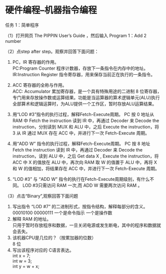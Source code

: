 # 硬件编程–机器指令编程


任务 1：简单程序

（1）打开网页 The PIPPIN User’s Guide ，然后输入 Program 1：Add 2 number

（2）点step after step。观察并回答下面问题：

1. PC，IR 寄存器的作用。  
PC:Program Counter 程序计数器，存放下一条指令在内存中的地址。  
IR:Instruction Register 指令寄存器，用来保存当前正在执行的一条指令。
2. ACC 寄存器的全称与作用。   
ACC: Accumulator 累加寄存器，是一个具有特殊用途的二进制 8 位寄存器，专门用来存放操作数或运算结果。功能是当运算器的算术逻辑单元(ALU)执行全部算术和逻辑运算时，为ALU提供一个工作区，暂时存放ALU运算结果。

3. 用“LOD #3”指令的执行过程，解释Fetch-Execute周期。
PC 按 0 地址从 RAM 中 Fetch the instruction 读到 IR 中，再通过 Decoder 来 Decode the instruction，分别读到 MUX 和 ALU 中，之后 Execute the instruction，将 3 从 IR 通过 MUX 存在 ACC 中，并进行下一次 Fetch-Execute 周期。

4. 用“ADD W” 指令的执行过程，解释Fetch-Execute周期。
PC 按 8 地址 Fetch the instruction 读到 IR 中，再通过 Decoder 来 Decode the instruction，读到 ALU 中，之后 Get data X , Execute the instruction，将 ACC 中 X 的值放在 ALU 中，再次向 RAM 取 W 的值置于 ALU 中，再将 X 和 W 的值相加，将结果存在 ACC 中，并进行下一次 Fetch-Execute 周期。

5. “LOD #3” 与 “ADD W” 指令的执行在Fetch-Execute周期级别，有什么不同。
LOD #3只需访问 RAM 一次,而 ADD W 需要两次访问 RAM 。
 
（3）点击“Binary”,观察回答下面问题

1. 写出指令 “LOD #7” 的二进制形式，按指令结构，解释每部分的含义。  
00010100 00000111 
一个是命令指示 一个是操作数
2. 解释 RAM 的地址。  
只用于暂时存放程序和数据，一旦关闭电源或发生断电，其中的程序和数据就会丢失。
3. 该机器CPU是几位的？（按累加器的位数）  
8 位
4. 写出该程序对应的 C语言表达。  
int x = 7;  
int w = 3;  
int y = w + x;  